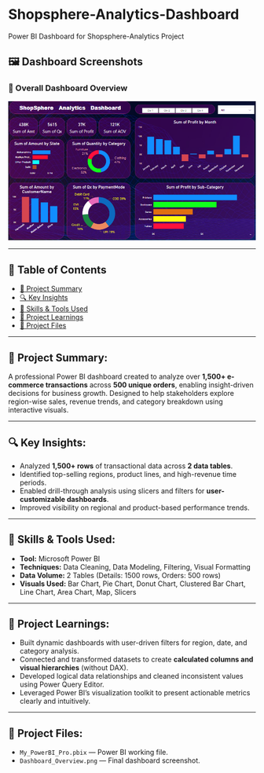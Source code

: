# Shopsphere-Analytics-Dashboard  
Power BI Dashboard for Shopsphere-Analytics Project

## 🖼️ Dashboard Screenshots

### 🧭 Overall Dashboard Overview
<p align="center">
  <img src="Dashboard_Overview.png" width="1000"/>
</p>

---

## 📑 Table of Contents

- [📌 Project Summary](#-project-summary)
- [🔍 Key Insights](#-key-insights)
- [🧠 Skills & Tools Used](#-skills--tools-used)
- [🧩 Project Learnings](#-project-learnings)
- [📂 Project Files](#-project-files)

---

## 📌 Project Summary:

A professional Power BI dashboard created to analyze over **1,500+ e-commerce transactions** across **500 unique orders**, enabling insight-driven decisions for business growth. Designed to help stakeholders explore region-wise sales, revenue trends, and category breakdown using interactive visuals.

---

## 🔍 Key Insights:

- Analyzed **1,500+ rows** of transactional data across **2 data tables**.
- Identified top-selling regions, product lines, and high-revenue time periods.
- Enabled drill-through analysis using slicers and filters for **user-customizable dashboards**.
- Improved visibility on regional and product-based performance trends.

---

## 🧠 Skills & Tools Used:

- **Tool:** Microsoft Power BI  
- **Techniques:** Data Cleaning, Data Modeling, Filtering, Visual Formatting  
- **Data Volume:** 2 Tables (Details: 1500 rows, Orders: 500 rows)  
- **Visuals Used:** Bar Chart, Pie Chart, Donut Chart, Clustered Bar Chart, Line Chart, Area Chart, Map, Slicers

---

## 🧩 Project Learnings:

- Built dynamic dashboards with user-driven filters for region, date, and category analysis.
- Connected and transformed datasets to create **calculated columns and visual hierarchies** (without DAX).
- Developed logical data relationships and cleaned inconsistent values using Power Query Editor.
- Leveraged Power BI’s visualization toolkit to present actionable metrics clearly and intuitively.

---

## 📂 Project Files:

- `My_PowerBI_Pro.pbix` — Power BI working file.
- `Dashboard_Overview.png` — Final dashboard screenshot.
